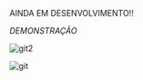 AINDA EM DESENVOLVIMENTO!!

*DEMONSTRAÇÃO*

![git2](https://github.com/RonnyRocke/Sistema-Escolar/assets/160675237/9341db35-3fff-4d94-ae8f-f63c21ed5b2e)


![git](https://github.com/RonnyRocke/Sistema-Escolar/assets/160675237/ccb0832b-08f5-42f7-800f-0965e179c883)
